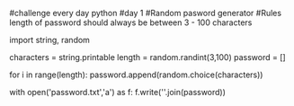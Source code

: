 #challenge every day python
#day 1
#Random pasword generator
#Rules length of password should always be between 3 - 100 characters

import string, random

characters = string.printable
length = random.randint(3,100)
password = []

for i in range(length):
    password.append(random.choice(characters))

with open('password.txt','a') as f:
    f.write(''.join(password))
